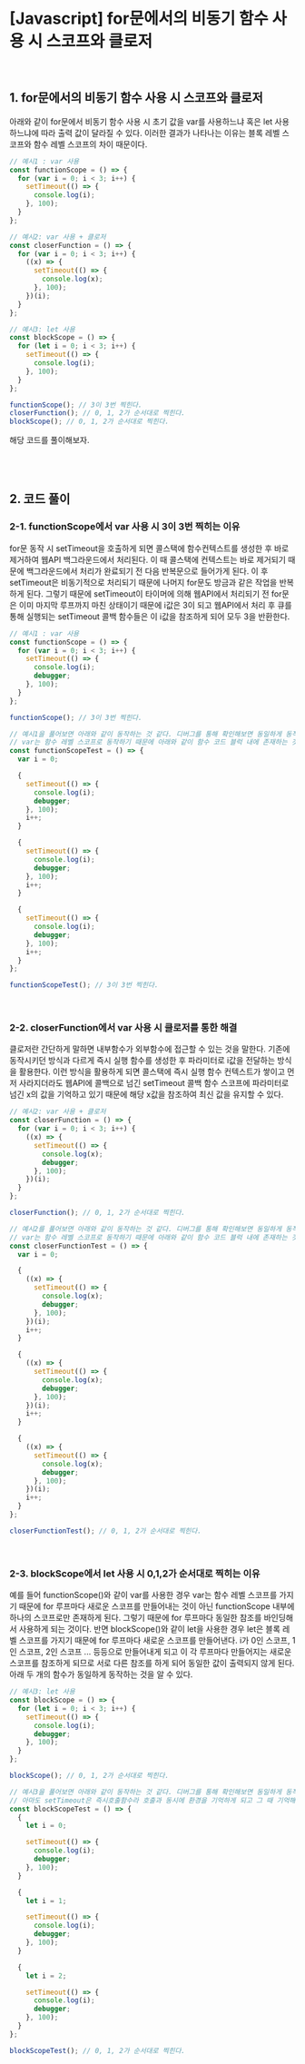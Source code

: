 # [Javascript] for문에서의 비동기 함수 사용 시 스코프와 클로저

<br>

## 1. for문에서의 비동기 함수 사용 시 스코프와 클로저

아래와 같이 for문에서 비동기 함수 사용 시 초기 값을 var를 사용하느냐 혹은 let 사용하느냐에 따라 출력 값이 달라질 수 있다. 이러한 결과가 나타나는 이유는 블록 레벨 스코프와 함수 레벨 스코프의 차이 때문이다.

```javascript
// 예시1 : var 사용
const functionScope = () => {
  for (var i = 0; i < 3; i++) {
    setTimeout(() => {
      console.log(i);
    }, 100);
  }
};

// 예시2: var 사용 + 클로저
const closerFunction = () => {
  for (var i = 0; i < 3; i++) {
    ((x) => {
      setTimeout(() => {
        console.log(x);
      }, 100);
    })(i);
  }
};

// 예시3: let 사용
const blockScope = () => {
  for (let i = 0; i < 3; i++) {
    setTimeout(() => {
      console.log(i);
    }, 100);
  }
};

functionScope(); // 3이 3번 찍힌다.
closerFunction(); // 0, 1, 2가 순서대로 찍힌다.
blockScope(); // 0, 1, 2가 순서대로 찍힌다.
```

해당 코드를 풀이해보자.

<br>
<br>

## 2. 코드 풀이

### 2-1. functionScope에서 var 사용 시 3이 3번 찍히는 이유

for문 동작 시 setTimeout을 호출하게 되면 콜스택에 함수컨텍스트를 생성한 후 바로 제거하여 웹API 백그라운드에서 처리된다. 이 때 콜스택에 컨텍스트는 바로 제거되기 때문에 백그라운드에서 처리가 완료되기 전 다음 반복문으로 들어가게 된다. 이 후 setTimeout은 비동기적으로 처리되기 때문에 나머지 for문도 방금과 같은 작업을 반복하게 된다. 그렇기 때문에 setTimeout이 타이머에 의해 웹API에서 처리되기 전 for문은 이미 마지막 루프까지 마친 상태이기 때문에 i값은 3이 되고 웹API에서 처리 후 큐를 통해 실행되는 setTimeout 콜백 함수들은 이 i값을 참조하게 되어 모두 3을 반환한다.

```javascript
// 예시1 : var 사용
const functionScope = () => {
  for (var i = 0; i < 3; i++) {
    setTimeout(() => {
      console.log(i);
      debugger;
    }, 100);
  }
};

functionScope(); // 3이 3번 찍힌다.

// 예시1을 풀어보면 아래와 같이 동작하는 것 같다. 디버그를 통해 확인해보면 동일하게 동작한다. 개발자 도구 우측에 클로저 필드를 보면 i가 저장되있음을 확인할 수 있다.
// var는 함수 레벨 스코프로 동작하기 때문에 아래와 같이 함수 코드 블럭 내에 존재하는 것과 같다. 그렇기 때문에 반복되는 콜백이 바라보는 값은 동일해진다.
const functionScopeTest = () => {
  var i = 0;

  {
    setTimeout(() => {
      console.log(i);
      debugger;
    }, 100);
    i++;
  }

  {
    setTimeout(() => {
      console.log(i);
      debugger;
    }, 100);
    i++;
  }

  {
    setTimeout(() => {
      console.log(i);
      debugger;
    }, 100);
    i++;
  }
};

functionScopeTest(); // 3이 3번 찍힌다.
```

<br>

### 2-2. closerFunction에서 var 사용 시 클로저를 통한 해결

클로저란 간단하게 말하면 내부함수가 외부함수에 접근할 수 있는 것을 말한다. 기존에 동작시키던 방식과 다르게 즉시 실행 함수를 생성한 후 파라미터로 i값을 전달하는 방식을 활용한다. 이런 방식을 활용하게 되면 콜스택에 즉시 실행 함수 컨텍스트가 쌓이고 먼저 사라지더라도 웹API에 콜백으로 넘긴 setTimeout 콜백 함수 스코프에 파라미터로 넘긴 x의 값을 기억하고 있기 때문에 해당 x값을 참조하여 최신 값을 유지할 수 있다.

```javascript
// 예시2: var 사용 + 클로저
const closerFunction = () => {
  for (var i = 0; i < 3; i++) {
    ((x) => {
      setTimeout(() => {
        console.log(x);
        debugger;
      }, 100);
    })(i);
  }
};

closerFunction(); // 0, 1, 2가 순서대로 찍힌다.

// 예시2를 풀어보면 아래와 같이 동작하는 것 같다. 디버그를 통해 확인해보면 동일하게 동작한다. 개발자 도구 우측에 클로저 필드를 보면 i가 저장되있음을 확인할 수 있다.
// var는 함수 레벨 스코프로 동작하기 때문에 아래와 같이 함수 코드 블럭 내에 존재하는 것과 같다. 하지만 즉시실행함수의 인자로 i를 받아 클로저 함수를 사용하여 해결할 수 있다.
const closerFunctionTest = () => {
  var i = 0;

  {
    ((x) => {
      setTimeout(() => {
        console.log(x);
        debugger;
      }, 100);
    })(i);
    i++;
  }

  {
    ((x) => {
      setTimeout(() => {
        console.log(x);
        debugger;
      }, 100);
    })(i);
    i++;
  }

  {
    ((x) => {
      setTimeout(() => {
        console.log(x);
        debugger;
      }, 100);
    })(i);
    i++;
  }
};

closerFunctionTest(); // 0, 1, 2가 순서대로 찍힌다.
```

<br>

### 2-3. blockScope에서 let 사용 시 0,1,2가 순서대로 찍히는 이유

예를 들어 functionScope()와 같이 var를 사용한 경우 var는 함수 레벨 스코프를 가지기 때문에 for 루프마다 새로운 스코프를 만들어내는 것이 아닌 functionScope 내부에 하나의 스코프로만 존재하게 된다. 그렇기 때문에 for 루프마다 동일한 참조를 바인딩해서 사용하게 되는 것이다. 반면 blockScope()와 같이 let을 사용한 경우 let은 블록 레벨 스코프를 가지기 때문에 for 루프마다 새로운 스코프를 만들어낸다. i가 0인 스코프, 1인 스코프, 2인 스코프 ... 등등으로 만들어내게 되고 이 각 루프마다 만들어지는 새로운 스코프를 참조하게 되므로 서로 다른 참조를 하게 되어 동일한 값이 출력되지 않게 된다. 아래 두 개의 함수가 동일하게 동작하는 것을 알 수 있다.

```javascript
// 예시3: let 사용
const blockScope = () => {
  for (let i = 0; i < 3; i++) {
    setTimeout(() => {
      console.log(i);
      debugger;
    }, 100);
  }
};

blockScope(); // 0, 1, 2가 순서대로 찍힌다.

// 예시3을 풀어보면 아래와 같이 동작하는 것 같다. 디버그를 통해 확인해보면 동일하게 동작한다. 개발자 도구 우측에 블럭 필드를 보면 i가 저장되있음을 확인할 수 있다.
// 아마도 setTimeout은 즉시호출함수라 호출과 동시에 환경을 기억하게 되고 그 때 기억해놓은 스코프에 블록스코프인 i값을 저장해두는 것이 아닌가 싶다!
const blockScopeTest = () => {
  {
    let i = 0;

    setTimeout(() => {
      console.log(i);
      debugger;
    }, 100);
  }

  {
    let i = 1;

    setTimeout(() => {
      console.log(i);
      debugger;
    }, 100);
  }

  {
    let i = 2;

    setTimeout(() => {
      console.log(i);
      debugger;
    }, 100);
  }
};

blockScopeTest(); // 0, 1, 2가 순서대로 찍힌다.
```

<br>
